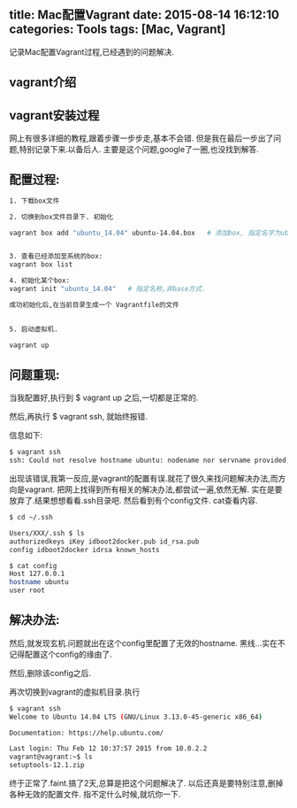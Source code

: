 title: Mac配置Vagrant
date: 2015-08-14 16:12:10
categories: Tools
tags: [Mac, Vagrant]
---
记录Mac配置Vagrant过程,已经遇到的问题解决.

<!-- more -->

## vagrant介绍

## vagrant安装过程

网上有很多详细的教程,跟着步骤一步步走,基本不会错.
但是我在最后一步出了问题,特别记录下来.以备后人.
主要是这个问题,google了一圈,也没找到解答.


## 配置过程:

```bash
1. 下载box文件

2. 切换到box文件目录下. 初始化

vagrant box add "ubuntu_14.04" ubuntu-14.04.box   # 添加box, 指定名字为ubuntu14.04. , 后面的是当前目录下的box文件.


3. 查看已经添加至系统的box:
vagrant box list

4. 初始化某个box:
vagrant init "ubuntu_14.04"   # 指定名称,非base方式.

成功初始化后,在当前目录生成一个 Vagrantfile的文件
  

5. 启动虚拟机.

vagrant up


```

## 问题重现:

当我配置好,执行到 $ vagrant up 之后,一切都是正常的.

然后,再执行 $ vagrant ssh, 就始终报错.

信息如下:

```bash
$ vagrant ssh
ssh: Could not resolve hostname ubuntu: nodename nor servname provided, or not known


```

出现该错误,我第一反应,是vagrant的配置有误.就花了很久来找问题解决办法,而方向是vagrant.
把网上找得到所有相关的解决办法,都尝试一遍,依然无解.
实在是要放弃了.结果想想看看.ssh目录吧.
然后看到有个config文件. cat查看内容.

```bash
$ cd ~/.ssh

Users/XXX/.ssh $ ls
authorizedkeys iKey idboot2docker.pub id_rsa.pub
config idboot2docker idrsa known_hosts

$ cat config
Host 127.0.0.1
hostname ubuntu
user root


```

## 解决办法:

然后,就发现玄机.问题就出在这个config里配置了无效的hostname.
黑线...实在不记得配置这个config的缘由了.

然后,删除该config之后.

再次切换到vagrant的虚拟机目录.执行

```bash
$ vagrant ssh
Welcome to Ubuntu 14.04 LTS (GNU/Linux 3.13.0-45-generic x86_64)

Documentation: https://help.ubuntu.com/

Last login: Thu Feb 12 10:37:57 2015 from 10.0.2.2
vagrant@vagrant:~$ ls
setuptools-12.1.zip

```

终于正常了.faint.搞了2天,总算是把这个问题解决了.
以后还真是要特别注意,删掉各种无效的配置文件.
指不定什么时候,就坑你一下.




